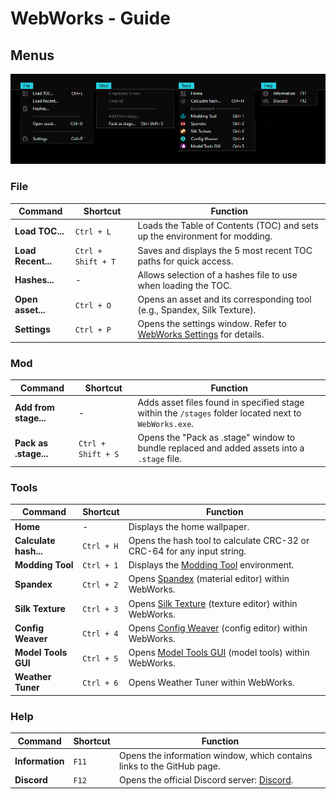 # WebWorks - Guide
## Menus
![Menus screenshot](Screenshots/Menus.png)
### File
| Command            | Shortcut           | Function                                                                                |
| ------------------ | ------------------ | --------------------------------------------------------------------------------------- |
| **Load TOC...**    | `Ctrl + L`         | Loads the Table of Contents (TOC) and sets up the environment for modding.              |
| **Load Recent...** | `Ctrl + Shift + T` | Saves and displays the 5 most recent TOC paths for quick access.                        |
| **Hashes...**      | -                  | Allows selection of a hashes file to use when loading the TOC.                          |
| **Open asset...**  | `Ctrl + O`         | Opens an asset and its corresponding tool (e.g., Spandex, Silk Texture).                |
| **Settings**       | `Ctrl + P`         | Opens the settings window. Refer to [WebWorks Settings](Settings_Guide.md) for details. |

### Mod
| Command               | Shortcut           | Function                                                                                              |
| --------------------- | ------------------ | ----------------------------------------------------------------------------------------------------- |
| **Add from stage...** | -                  | Adds asset files found in specified stage within the `/stages` folder located next to `WebWorks.exe`. |
| **Pack as .stage...** | `Ctrl + Shift + S` | Opens the "Pack as .stage" window to bundle replaced and added assets into a `.stage` file.           |

### Tools
| Command               | Shortcut   | Function                                                                         |
| --------------------- | ---------- | -------------------------------------------------------------------------------- |
| **Home**              | -          | Displays the home wallpaper.                                                     |
| **Calculate hash...** | `Ctrl + H` | Opens the hash tool to calculate CRC-32 or CRC-64 for any input string.          |
| **Modding Tool**      | `Ctrl + 1` | Displays the [Modding Tool](Tools/Modding_Tool.md) environment.                  |
| **Spandex**           | `Ctrl + 2` | Opens [Spandex](Tools/Spandex.md) (material editor) within WebWorks.             |
| **Silk Texture**      | `Ctrl + 3` | Opens [Silk Texture](Tools/Silk_Texture.md) (texture editor) within WebWorks.    |
| **Config Weaver**     | `Ctrl + 4` | Opens [Config Weaver](Tools/Config_Weaver.md) (config editor) within WebWorks.   |
| **Model Tools GUI**   | `Ctrl + 5` | Opens [Model Tools GUI](Tools/Model_Tools_GUI.md) (model tools) within WebWorks. |
| **Weather Tuner**     | `Ctrl + 6` | Opens Weather Tuner within WebWorks.                                             |

### Help
| Command         | Shortcut | Function                                                               |
| --------------- | -------- | ---------------------------------------------------------------------- |
| **Information** | `F11`    | Opens the information window, which contains links to the GitHub page. |
| **Discord**     | `F12`    | Opens the official Discord server: [Discord](https://discord.com/invite/insomniacversemodding).     |